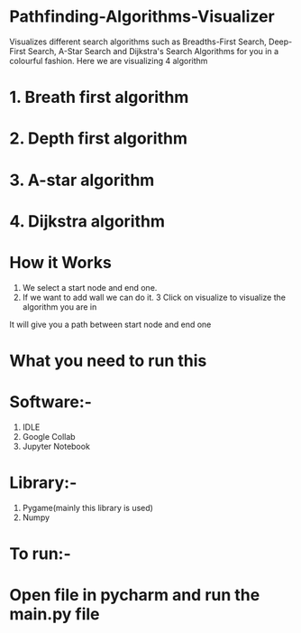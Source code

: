 # Pathfinding-Algorithms-Visualizer
Visualizes different search algorithms such as Breadths-First Search, Deep-First Search, A-Star Search and Dijkstra's Search Algorithms for you in a colourful fashion.
Here we are visualizing 4 algorithm 
# 1. Breath first algorithm
# 2. Depth first algorithm
# 3. A-star algorithm
# 4. Dijkstra algorithm 


# How it Works

1. We select a start node and end one.
2. If we want to add wall we can do it.
3 Click on visualize to visualize the algorithm you are in 

It will give you a path between start node and end one

# What you need to run this 

# Software:-
1. IDLE
2. Google Collab
3. Jupyter Notebook

# Library:-
1. Pygame(mainly this library is used)
2. Numpy

# To run:-

# Open file in pycharm and run the main.py file 
